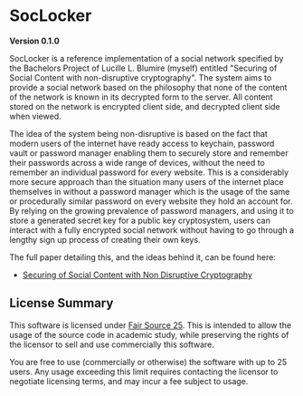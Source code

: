 # SocLocker

**Version 0.1.0**

SocLocker is a reference implementation of a social network specified by the 
Bachelors Project of Lucille L. Blumire (myself) entitled "Securing of Social 
Content with non-disruptive cryptography". The system aims to provide a social
network based on the philosophy that none of the content of the network is known
in its decrypted form to the server. All content stored on the network is
encrypted client side, and decrypted client side when viewed.

The idea of the system being non-disruptive is based on the fact that modern
users of the internet have ready access to keychain, password vault or password 
manager enabling them to securely store and remember their passwords across a
wide range of devices, without the need to remember an individual password for 
every website. This is a considerably more secure approach than the situation
many users of the internet place themselves in without a password manager which
is the usage of the same or procedurally similar password on every website they
hold an account for. By relying on the growing prevalence of password managers,
and using it to store a generated secret key for a public key cryptosystem, 
users can interact with a fully encrypted social network without having to go
through a lengthy sign up process of creating their own keys.

The full paper detailing this, and the ideas behind it, can be found here:

* [Securing of Social Content with Non Disruptive Cryptography](https://llblumire.co.uk/wp-content/uploads/2019/07/Securing_of_Social_Content_with_non_disruptive_cryptography.pdf)


## License Summary

This software is licensed under [Fair Source 25](https://fair.io/). This is
intended to allow the usage of the source code in academic study, while
preserving the rights of the licensor to sell and use commercially this
software.

You are free to use (commercially or otherwise) the software with up to 25 
users. Any usage exceeding this limit requires contacting the licensor to
negotiate licensing terms, and may incur a fee subject to usage.
